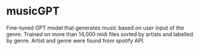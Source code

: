 # musicGPT
Fine-tuned GPT model that generates music based on user input of the genre. Trained on more than 14,000 midi files sorted by artists and labelled by genre. Artist and genre were found from spotify API.
